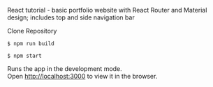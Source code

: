 React tutorial - basic portfolio website with React Router and Material design; includes top and side navigation bar

Clone Repository

`$ npm run build`

`$ npm start`

Runs the app in the development mode.<br>
Open [http://localhost:3000](http://localhost:3000) to view it in the browser.
